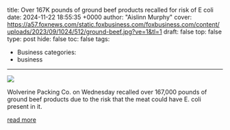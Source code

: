 title: Over 167K pounds of ground beef products recalled for risk of E coli
date: 2024-11-22 18:55:35 +0000
author: "Aislinn Murphy"
cover: https://a57.foxnews.com/static.foxbusiness.com/foxbusiness.com/content/uploads/2023/09/1024/512/ground-beef.jpg?ve=1&tl=1
draft: false
top: false
type: post
hide: false
toc: false
tags:
  - Business
categories:
  - business
---

![](https://a57.foxnews.com/static.foxbusiness.com/foxbusiness.com/content/uploads/2023/09/1024/512/ground-beef.jpg?ve=1&tl=1)

Wolverine Packing Co. on Wednesday recalled over 167,000 pounds of ground beef products due to the risk that the meat could have E. coli present in it.

[read more](https://www.foxbusiness.com/lifestyle/over-167k-pounds-ground-beef-products-recalled-risk-e-coli)
